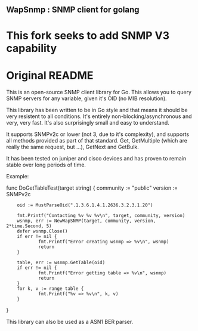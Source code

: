 WapSnmp : SNMP client for golang
--------------------------------

# This fork seeks to add SNMP V3 capability 
# Original README
This is an open-source SNMP client library for Go. This allows you to query SNMP servers for any variable, given it's OID (no MIB resolution).

This library has been written to be in Go style and that means it should be very resistent to all conditions. It's entirely non-blocking/asynchronous and very, very fast. It's also surprisingly small and easy to understand.

It supports SNMPv2c or lower (not 3, due to it's complexity), and supports all methods provided as part of that standard. Get, GetMultiple (which are really the same request, but ...), GetNext and GetBulk.

It has been tested on juniper and cisco devices and has proven to remain stable over long periods of time.

Example:

  func DoGetTableTest(target string) {
        community := "public"
        version := SNMPv2c

        oid := MustParseOid(".1.3.6.1.4.1.2636.3.2.3.1.20")

        fmt.Printf("Contacting %v %v %v\n", target, community, version)
        wsnmp, err := NewWapSNMP(target, community, version, 2*time.Second, 5)
        defer wsnmp.Close()
        if err != nil {
                fmt.Printf("Error creating wsnmp => %v\n", wsnmp)
                return
        }

        table, err := wsnmp.GetTable(oid)
        if err != nil {
                fmt.Printf("Error getting table => %v\n", wsnmp)
                return
        }
        for k, v := range table {
                fmt.Printf("%v => %v\n", k, v)
        }
  }

This library can also be used as a ASN1 BER parser.
